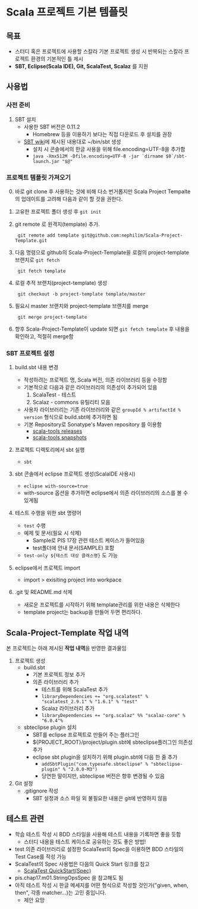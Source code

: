 Scala 프로젝트 기본 템플릿
=======================

## 목표

- 스터디 혹은 프로젝트에 사용할 스칼라 기본 프로젝트 생성 시 
  반복되는 스칼라 프로젝트 환경의 기본적인 틀 제시
- **SBT, Eclipse(Scala IDE), Git, ScalaTest, Scalaz** 를 지원

## 사용법 

### 사전 준비

1. SBT 설치 
	- 사용한 SBT 버전은 0.11.2
		- Homebrew 등을 이용하기 보다는 직접 다운로드 후 설치를 권장
	- [SBT wiki](https://github.com/harrah/xsbt/wiki/Getting-Started-Setup)에 제시된 내용대로 ~/bin/sbt 생성
		- 설치 시 콘솔에서의 한글 사용을 위해 file.encoding=UTF-8을 추가함
		- ``java -Xmx512M -Dfile.encoding=UTF-8 -jar `dirname $0`/sbt-launch.jar "$@"``

### 프로젝트 템플릿 가져오기

0. 바로 git clone 후 사용하는 것에 비해 다소 번거롭지만 Scala Project Tempalte의 업데이트를 고려해 다음과 같이 할 것을 권한다.

1. 고유한 프로젝트 폴더 생성 후 `git init`

2. git remote 로 원격지(template) 추가.

		git remote add template git@github.com:nephilim/Scala-Project-Template.git

3. 다음 명령으로 github의 Scala-Project-Template을 로컬의 project-template 브랜치로 `git fetch`

		git fetch template

4. 로컬 추적 브랜치(project-template) 생성 

		git checkout -b project-template template/master

5. 필요시 master 브랜치와 project-template 브랜치를 merge

		git merge project-template

6. 향후 Scala-Project-Template이 update 되면 `git fetch template` 후 내용을 확인하고, 적절히 merge함

### SBT 프로젝트 설정

1. build.sbt 내용 변경
	- 작성하려는 프로젝트 명, Scala 버전, 의존 라이브러리 등을 수정함
	- 기본적으로 다음과 같은 라이브러리의 의존성이 추가되어 있음
		1. ScalaTest - 테스트 
		2. Scalaz - commons 유틸리티 모음
	- 사용자 라이브러리는 기존 라이브러리와 같은 `groupId % artifactId % version` 형식으로 build.sbt에 추가하면 됨 
	- 기본 Repository로 Sonatype's Maven repository 를 이용함
		- [scala-tools releases](https://oss.sonatype.org/content/groups/scala-tools)
		- [scala-tools snapshots](https://oss.sonatype.org/content/repositories/snapshots)

2. 프로젝트 디렉토리에서 sbt 실행
	- `sbt`
3. sbt 콘솔에서 eclipse 프로젝트 생성(ScalaIDE 사용시)
	- `eclipse with-source=true`
	- with-source 옵션을 추가하면 eclipse에서 의존 라이브러리의 소스를 볼 수 있게됨
4. 테스트 수행을 위한 sbt 명령어 
	- `test` 수행
	- 예제 및 문서(필요 시 삭제)
		- Sample로 PIS 17장 관련 테스트 케이스가 들어있음 
		- test폴더에 안내 문서(SAMPLE) 포함
	- `test-only ${테스트 대상 클래스명}` 도 가능
5. eclipse에서 프로젝트 import
	- import > exisiting project into workpace
6. .git 및 README.md 삭제
	- 새로운 프로젝트를 시작하기 위해 template관리를 위한 내용은 삭제한다
	- template project는 backup을 만들어 두면 편리하다.

## Scala-Project-Template 작업 내역 

본 프로젝트는 아래 제시된 **작업 내역**을 반영한 결과물임 

1. 프로젝트 생성 
	- build.sbt
		- 기본 프로젝트 정보 추가
		- 의존 라이브러리 추가
			- 테스트를 위해 ScalaTest 추가
			- `libraryDependencies += "org.scalatest" % "scalatest_2.9.1" % "1.6.1" % "test"`
			- Scalaz 라이브러리 추가
			- `libraryDependencies += "org.scalaz" %% "scalaz-core" % "6.0.4"%` 
	- sbteclipse plugin 설치
	    - SBT를 eclipse 프로젝트로 만들어 주는 플러그인
		- ${PROJECT_ROOT}/project/plugin.sbt에 sbteclipse플러그인 의존성 추가
		- eclipse sbt plugin을 설치하기 위해 plugin.sbt에 다음 한 줄 추가
			- `addSbtPlugin("com.typesafe.sbteclipse" % "sbteclipse-plugin" % "2.0.0-M3")`
			- 당연한 말이지만, sbteclipse 버전은 향후 변경될 수 있음
2. Git 설정 
	- .gitignore 작성
		- SBT 설정과 소스 파일 외 불필요한 내용은 git에 반영하지 않음

## 테스트 관련

- 학습 테스트 작성 시 BDD 스타일을 사용해 테스트 내용을 기록하면 좋을 듯함
	- 스터디 내용을 테스트 케이스로 공유하는 것도 좋은 방법!
- test 의존 라이브러리로 설정한 ScalaTest의 Spec을 이용하면 BDD 스타일의 Test Case를 작성 가능
- ScalaTest의 Spec 사용법은 다음의 Quick Start 링크를 참고
	- [ScalaTest QuickStart(Spec)](http://www.scalatest.org/getting_started_with_spec)
- pis.chap17.m01.StringOpsSpec 을 참고해도 됨
- 아직 테스트 작성 시 한글 메세지를 어떤 형식으로 작성할 것인가("given, when, then", 각종 matcher...)는 고민 중입니다.
 	- 제안 요망